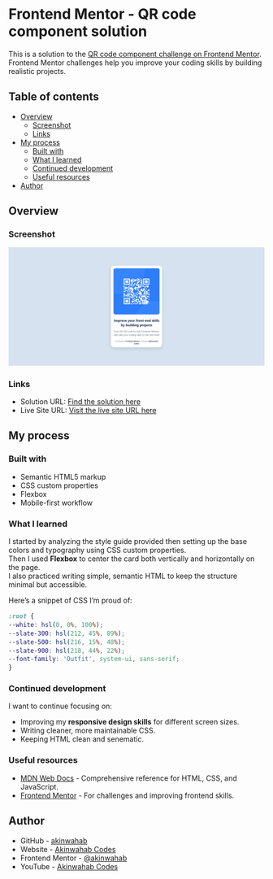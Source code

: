 # Frontend Mentor - QR code component solution

This is a solution to the [QR code component challenge on Frontend Mentor](https://www.frontendmentor.io/challenges/qr-code-component-iux_sIO_H). Frontend Mentor challenges help you improve your coding skills by building realistic projects. 

## Table of contents

- [Overview](#overview)
  - [Screenshot](#screenshot)
  - [Links](#links)
- [My process](#my-process)
  - [Built with](#built-with)
  - [What I learned](#what-i-learned)
  - [Continued development](#continued-development)
  - [Useful resources](#useful-resources)
- [Author](#author)

## Overview

### Screenshot

![](./images/qr-code%20site.png)

### Links

- Solution URL: [Find the solution here](https://github.com/Akinwahab/Frontend_Mentor_Challenges/tree/main/qr-code)
- Live Site URL: [Visit the live site URL here](https://akinwahab.github.io/Frontend_Mentor_Challenges/qr-code/)

## My process

### Built with

- Semantic HTML5 markup
- CSS custom properties
- Flexbox
- Mobile-first workflow

### What I learned
I started by analyzing the style guide provided then setting up the base colors and typography using CSS custom properties.  
Then I used **Flexbox** to center the card both vertically and horizontally on the page.  
I also practiced writing simple, semantic HTML to keep the structure minimal but accessible.

Here’s a snippet of CSS I’m proud of:
```css
:root {
--white: hsl(0, 0%, 100%);
--slate-300: hsl(212, 45%, 89%);
--slate-500: hsl(216, 15%, 48%);
--slate-900: hsl(218, 44%, 22%);
--font-family: 'Outfit', system-ui, sans-serif;
}
```

### Continued development

I want to continue focusing on:
- Improving my **responsive design skills** for different screen sizes.
- Writing cleaner, more maintainable CSS.
- Keeping HTML clean and senematic.


### Useful resources

- [MDN Web Docs](https://developer.mozilla.org/) - Comprehensive reference for HTML, CSS, and JavaScript.
- [Frontend Mentor](https://www.frontendmentor.io) - For challenges and improving frontend skills.

## Author

- GitHub - [akinwahab](https://github.com/akinwahab)
- Website - [Akinwahab Codes](https://akinwahab.netlify.app)
- Frontend Mentor - [@akinwahab](https://www.frontendmentor.io/profile/akinwahab)
- YouTube - [Akinwahab Codes](https://www.youtube.com/@Akinwahab099)
